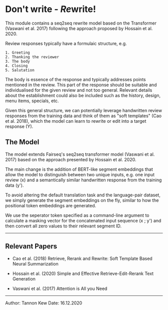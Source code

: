 # Don't write - *Re*write!

This module contains a seq2seq rewrite model based on the
Transformer (Vaswani et al. 2017) following the approach 
proposed by Hossain et al. 2020.

Review responses typically have a formulaic structure, e.g.
    
    1. Greeting
    2. Thanking the reviewer
    3. The body
    4. Closing
    5. Salutation

The body is essence of the response and typically addresses
points mentioned in the review. This part of the response
should be suitable and individualised for the given review 
and not too general. Relevant details about the
establishment  could also be included such as the history, 
design, menu items, specials, etc.

Given this general structure, we can potentially leverage handwritten 
review responses from the training data and think of them as 
"soft templates" (Cao et al. 2018), which the model can 
learn to rewrite or edit into a target response (Y).


## The Model

The model extends Fairseq's seq2seq transformer model
(Vaswani et al. 2017) based on the approach presented by
Hossain et al. 2020.

The main change is the addition of BERT-like segment
embeddings that allow the model to distinguish between 
two unique inputs, e.g. one input review (x) and a 
semantically similar handwritten response from the 
training data (y').

To avoid altering the default translation task and the
language-pair dataset, we simply generate the segment
embeddings on the fly, similar to how the positional token
embeddings are generated. 

We use the seperator token specified as a command-line
argument to calculate a masking vector for the concatenated
input sequence (x ; y') and then convert all zero values to
their relevant segment ID.

---

## Relevant Papers

- Cao et al. (2018) Retrieve, Rerank and Rewrite: Soft
Template Based Neural Summarization

- Hossain et al. (2020) Simple and Effective
  Retrieve-Edit-Rerank Text Generation

- Vaswani et al. (2017) Attention is All you Need

---


Author: Tannon Kew
Date: 16.12.2020